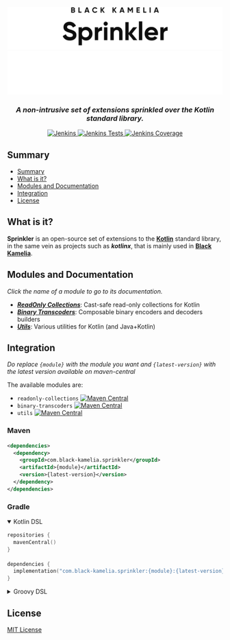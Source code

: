 <div align="center">

![Sprinkler logo](assets/img/Sprinkler_light.svg#gh-light-mode-only)
![Sprinkler logo](assets/img/Sprinkler_dark.svg#gh-dark-mode-only)

<h3><i>A non-intrusive set of extensions sprinkled over the Kotlin standard library.</i></h3>

[![Jenkins](https://shields.io/jenkins/build?jobUrl=https%3A%2F%2Fci.black-kamelia.com%2Fjob%2FSprinkler%2Fjob%2FSprinkler%2Fjob%2Fmaster%2F&label=Build)
](https://ci.black-kamelia.com/job/Sprinkler/job/Sprinkler/job/master/lastBuild/)
[![Jenkins Tests](https://shields.io/jenkins/tests?jobUrl=https%3A%2F%2Fci.black-kamelia.com%2Fjob%2FSprinkler%2Fjob%2FSprinkler%2Fjob%2Fmaster%2F&label=Tests)
](https://ci.black-kamelia.com/job/Sprinkler/job/Sprinkler/job/master/lastBuild/testReport/)
[![Jenkins Coverage](https://shields.io/jenkins/coverage/apiv4?jobUrl=https%3A%2F%2Fci.black-kamelia.com%2Fjob%2FSprinkler%2Fjob%2FSprinkler%2Fjob%2Fmaster%2F&label=Coverage)
](https://ci.black-kamelia.com/job/Sprinkler/job/Sprinkler/job/master/lastBuild/coverage/)

</div>

## Summary

- [Summary](#summary)
- [What is it?](#what-is-it)
- [Modules and Documentation](#modules-and-documentation)
- [Integration](#integration)
- [License](#license)

## What is it?

**Sprinkler** is an open-source set of extensions to the **[Kotlin](https://kotlinlang.org/)** standard library, in the
same vein as projects such as ***kotlinx***, that is mainly used in **[Black Kamelia](https://black-kamelia.com)**.

## Modules and Documentation

*Click the name of a module to go to its documentation.*

- ***[ReadOnly Collections](readonly-collections/README.md)***: Cast-safe read-only collections for Kotlin
- ***[Binary Transcoders](binary-transcoders/README.md)***: Composable binary encoders and decoders builders
- ***[Utils](utils/README.md)***: Various utilities for Kotlin (and Java+Kotlin)

## Integration

*Do replace `{module}` with the module you want and `{latest-version}` with the latest version available on maven-central*

The available modules are:

- `readonly-collections` [![Maven Central](https://img.shields.io/maven-central/v/com.black-kamelia.sprinkler/readonly-collections)](https://central.sonatype.com/artifact/com.black-kamelia.sprinkler/readonly-collections)
- `binary-transcoders` [![Maven Central](https://img.shields.io/maven-central/v/com.black-kamelia.sprinkler/binary-transcoders)](https://central.sonatype.com/artifact/com.black-kamelia.sprinkler/binary-transcoders)
- `utils` [![Maven Central](https://img.shields.io/maven-central/v/com.black-kamelia.sprinkler/utils)](https://central.sonatype.com/artifact/com.black-kamelia.sprinkler/utils)

### Maven

```XML
<dependencies>
  <dependency>
    <groupId>com.black-kamelia.sprinkler</groupId>
    <artifactId>{module}</artifactId>
    <version>{latest-version}</version>
  </dependency>
</dependencies>
```

### Gradle

<details open>
<summary>Kotlin DSL</summary>
<p>

```kotlin
repositories {
  mavenCentral()
}

dependencies {
  implementation("com.black-kamelia.sprinkler:{module}:{latest-version}")
}
```
</p>
</details>

<details>
<summary>Groovy DSL</summary>
<p>

```groovy
repositories {
  mavenCentral()
}

dependencies {
  implementation 'com.black-kamelia.sprinkler:{module}:{latest-version}'
}
```
</p>
</details>

## License

[MIT License](LICENSE)
